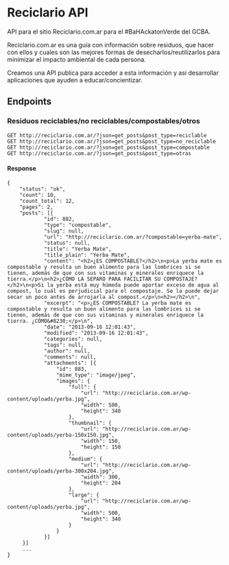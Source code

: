 Reciclario API
==============

API para el sitio Reciclario.com.ar para el #BaHAckatonVerde del GCBA.

Reciclario.com.ar es una guía con información sobre residuos, que hacer con ellos y cuales son las mejores formas de desecharlos/reutilizarlos para minimizar el impacto ambiental de cada persona.

Creamos una API publica para acceder a esta información y asi desarrollar aplicaciones que ayuden a educar/concientizar.


## Endpoints

### Residuos reciclables/no reciclables/compostables/otros

```
GET http://reciclario.com.ar/?json=get_posts&post_type=reciclable
GET http://reciclario.com.ar/?json=get_posts&post_type=no_reciclable
GET http://reciclario.com.ar/?json=get_posts&post_type=compostable
GET http://reciclario.com.ar/?json=get_posts&post_type=otras
```

#### Response
```
{
    "status": "ok",
    "count": 10,
    "count_total": 12,
    "pages": 2,
    "posts": [{
            "id": 882,
            "type": "compostable",
            "slug": null,
            "url": "http://reciclario.com.ar/?compostable=yerba-mate",
            "status": null,
            "title": "Yerba Mate",
            "title_plain": "Yerba Mate",
            "content": "<h2>¿ES COMPOSTABLE?</h2>\n<p>La yerba mate es compostable y resulta un buen alimento para las lombrices si se tienen, además de que con sus vitaminas y minerales enriquece la tierra.</p>\n<h2>¿CÓMO LA SEPARO PARA FACILITAR SU COMPOSTAJE?</h2>\n<p>Si la yerba está muy húmeda puede aportar exceso de agua al compost, lo cuál es perjudicial para el compostaje. Se la puede dejar secar un poco antes de arrojarla al compost.</p>\n<h2></h2>\n",
            "excerpt": "<p>¿ES COMPOSTABLE? La yerba mate es compostable y resulta un buen alimento para las lombrices si se tienen, además de que con sus vitaminas y minerales enriquece la tierra. ¿CÓMO&#8230;</p>\n",
            "date": "2013-09-16 12:01:43",
            "modified": "2013-09-16 12:01:43",
            "categories": null,
            "tags": null,
            "author": null,
            "comments": null,
            "attachments": [{
                "id": 883,
                "mime_type": "image/jpeg",
                "images": {
                    "full": {
                        "url": "http://reciclario.com.ar/wp-content/uploads/yerba.jpg",
                        "width": 500,
                        "height": 340
                    },
                    "thumbnail": {
                        "url": "http://reciclario.com.ar/wp-content/uploads/yerba-150x150.jpg",
                        "width": 150,
                        "height": 150
                    },
                    "medium": {
                        "url": "http://reciclario.com.ar/wp-content/uploads/yerba-300x204.jpg",
                        "width": 300,
                        "height": 204
                    },
                    "large": {
                        "url": "http://reciclario.com.ar/wp-content/uploads/yerba.jpg",
                        "width": 500,
                        "height": 340
                    }
                }
            }]
     }]
     ...
}


